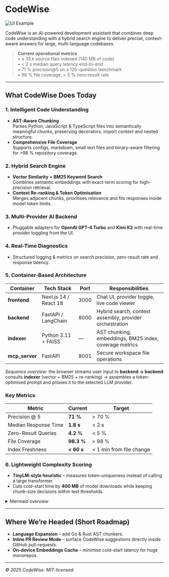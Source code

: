 # CodeWise

![UI Example](docs/ui_example.png)

CodeWise is an AI-powered development assistant that combines deep code understanding with a hybrid search engine to deliver precise, context-aware answers for large, multi-language codebases.

> **Current operational metrics**  
> • ≈ 35 k source files indexed (140 MB of code)  
> • < 2 s median query latency end-to-end  
> • 71 % precision@5 on a 120-question benchmark  
> • 98 % file coverage, < 5 % zero-result rate

---

## What CodeWise Does Today

### 1. Intelligent Code Understanding
* **AST-Aware Chunking**  
  Parses Python, JavaScript & TypeScript files into semantically meaningful chunks, preserving decorators, import context and nested structure.
* **Comprehensive File Coverage**  
  Supports configs, markdown, small text files and binary-aware filtering for >98 % repository coverage.

### 2. Hybrid Search Engine
* **Vector Similarity + BM25 Keyword Search**  
  Combines semantic embeddings with exact-term scoring for high-precision retrieval.
* **Context Re-ranking & Token Optimisation**  
  Merges adjacent chunks, prioritises relevance and fits responses inside model token limits.

### 3. Multi-Provider AI Backend
* Pluggable adapters for **OpenAI GPT-4 Turbo** and **Kimi K2** with real-time provider toggling from the UI.

### 4. Real-Time Diagnostics
* Structured logging & metrics on search precision, zero-result rate and response latency.

### 5. Container-Based Architecture
| Container | Tech Stack | Port | Responsibilities |
|-----------|-----------|------|-------------------|
| **frontend** | Next.js 14 / React 18 | 3000 | Chat UI, provider toggle, live code viewer |
| **backend**  | FastAPI / LangChain   | 8000 | Hybrid search, context assembly, provider orchestration |
| **indexer**  | Python 3.11 + FAISS   | — | AST chunking, embeddings, BM25 index, coverage metrics |
| **mcp_server** | FastAPI             | 8001 | Secure workspace file operations |

_Sequence overview:_ the browser streams user input to **backend → backend** consults **indexer** (vector + BM25 + re-ranking) → assembles a token-optimised prompt and proxies it to the selected LLM provider.

### Key Metrics
| Metric | Current | Target |
|--------|---------|--------|
| Precision @ 5 | **71 %** | > 70 % |
| Median Response Time | **1.8 s** | < 2 s |
| Zero-Result Queries | **4.2 %** | < 5 % |
| File Coverage | **98.3 %** | > 98 % |
| Index Freshness | **< 60 s** | < 1 min from file change |

### 6. Lightweight Complexity Scoring  
* **TinyLM-style heuristic** – measures token-uniqueness instead of calling a large transformer.  
* Cuts cold-start time by **400 MB** of model downloads while keeping chunk-size decisions within test thresholds.  

<details>
<summary>Mermaid overview</summary>

```mermaid
graph TD
    subgraph "Frontend"
        FE["Frontend\nNext.js 14 (3000)"]
    end
    subgraph "Backend"
        BE["Backend\nFastAPI (8000)"]
        IDX["Indexer"]
        MCP["MCP Server (8001)"]
    end
    subgraph "Storage"
        WS["/workspace"]
        VC[(".vector_cache")]
    end
    
    FE -->|"WebSocket / HTTP"| BE
    BE -->|"Hybrid query"| IDX
    BE -->|"Secure file ops"| MCP
    IDX -->|"Vectors"| VC
    MCP --> WS
```
</details>

---

## Where We’re Headed (Short Roadmap)
* **Language Expansion** – add Go & Rust AST chunkers.
* **Inline PR Review Mode** – surface CodeWise suggestions directly inside GitHub pull-requests.
* **On-device Embeddings Cache** – minimise cold-start latency for huge monorepos.

---

_© 2025 CodeWise. MIT-licensed._